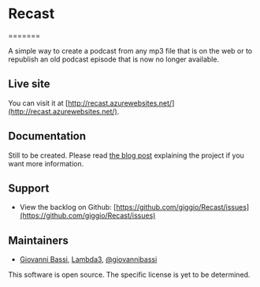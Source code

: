 ﻿# Recast
=======

A simple way to create a podcast from any mp3 file that is on the web or to republish an old podcast episode that is now no longer available.

## Live site

You can visit it at [http://recast.azurewebsites.net/](http://recast.azurewebsites.net/).

## Documentation

Still to be created. Please read [the blog post](http://blog.lambda3.com.br/2013/01/recast-um-projetinho-open-source-rapido/) explaining the project if you want more information.

## Support

* View the backlog on Github: [https://github.com/giggio/Recast/issues](https://github.com/giggio/Recast/issues)

## Maintainers

* [Giovanni Bassi](http://blog.lambda3.com.br/L3/giovannibassi/), [Lambda3](http://www.lambda3.com.br), [@giovannibassi](http://twitter.com/giovannibassi)

This software is open source. The specific license is yet to be determined.